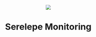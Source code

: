 <p align="center">
   <img src="https://i.pinimg.com/originals/a8/e5/dd/a8e5dd91ab6022e25692c1431c4171ad.jpg"/>
</p>
<h1 align="center">Serelepe Monitoring</h1>
